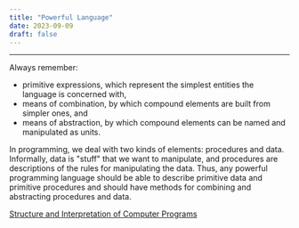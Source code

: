 ```yaml
---
title: "Powerful Language"
date: 2023-09-09
draft: false
---
```


***

Always remember:

- primitive expressions, which represent the simplest entities the language is concerned with,
- means of combination, by which compound elements are built from simpler ones, and
- means of abstraction, by which compound elements can be named and manipulated as units.

In programming, we deal with two kinds of elements: procedures and data. Informally, data is "stuff" that we want to manipulate, and procedures are descriptions of the rules for manipulating the data. Thus, any powerful programming language should be able to describe primitive data and primitive procedures and should have methods for combining and abstracting procedures and data.


[Structure and Interpretation of Computer Programs](https://en.wikipedia.org/wiki/Structure_and_Interpretation_of_Computer_Programs)